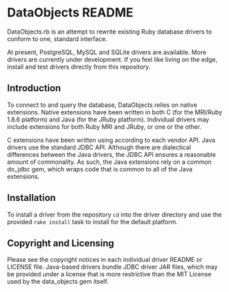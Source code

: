 DataObjects README
==================

DataObjects.rb is an attempt to rewrite existing Ruby database drivers to
conform to one, standard interface.

At present, PostgreSQL, MySQL and SQLite drivers are available. More drivers are
currently under development. If you feel like living on the edge, install and
test drivers directly from this repository.

Introduction
------------

To connect to and query the database, DataObjects relies on native extensions.
Native extensions have been written in both C (for the MRI/Ruby 1.8.6 platform)
and Java (for the JRuby platform). Individual drivers may include extensions for
both Ruby MRI and JRuby, or one or the other.

C extensions have been written using according to each vendor API. Java drivers
use the standard JDBC API. Although there are dialectical differences between
the Java drivers, the JDBC API ensures a reasonable amount of commonality. As
such, the Java extensions rely on a common do\_jdbc gem, which wraps code that
is common to all of the Java extensions.

Installation
------------

To install a driver from the repository `cd` into the driver directory and use
the provided `rake install` task to install for the default platform.

Copyright and Licensing
-----------------------

Please see the copyright notices in each individual driver README or LICENSE
file. Java-based drivers bundle JDBC driver JAR files, which may be provided
under a license that is more restrictive than the MIT License used by the
data\_objects gem itself.

